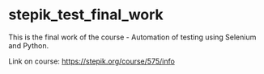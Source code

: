 # stepik_test_final_work
This is the final work of the course - Automation of testing using Selenium and Python.

Link on course: https://stepik.org/course/575/info